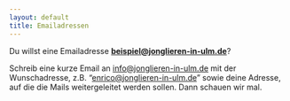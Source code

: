 ```yaml
---
layout: default
title: Emailadressen
---
```


Du willst eine Emailadresse **beispiel@jonglieren-in-ulm.de**?

Schreib eine kurze Email an [info@jonglieren-in-ulm.de](mailto:info@jonglieren-in-ulm.de) mit der Wunschadresse, z.B. &#8220;enrico@jonglieren-in-ulm.de&#8221; sowie deine Adresse, auf die die Mails weitergeleitet werden sollen.
Dann schauen wir mal.

